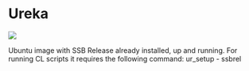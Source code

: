 # Ureka

[![](https://badge.imagelayers.io/gschnyder/ssbr:release.svg)](https://imagelayers.io/?images=gschnyder/ssbr:latest 'Get your own badge on imagelayers.io')

Ubuntu image with SSB Release already installed, up and running.
For running CL scripts it requires the following command: ur_setup - ssbrel

